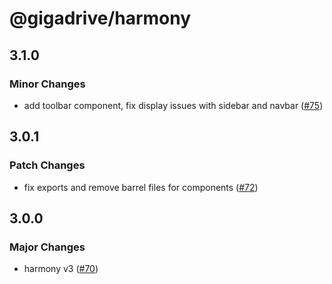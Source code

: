 # @gigadrive/harmony

## 3.1.0

### Minor Changes

- add toolbar component, fix display issues with sidebar and navbar ([#75](https://github.com/Gigadrive/sdk/pull/75))

## 3.0.1

### Patch Changes

- fix exports and remove barrel files for components ([#72](https://github.com/Gigadrive/sdk/pull/72))

## 3.0.0

### Major Changes

- harmony v3 ([#70](https://github.com/Gigadrive/sdk/pull/70))
